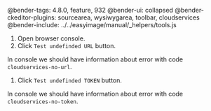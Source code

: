 @bender-tags: 4.8.0, feature, 932
@bender-ui: collapsed
@bender-ckeditor-plugins: sourcearea, wysiwygarea, toolbar, cloudservices
@bender-include: ../../easyimage/manual/_helpers/tools.js

1. Open browser console.
1. Click `Test undefinded URL` button.

In console we should have information about error with code `cloudservices-no-url`.

1. Click `Test undefinded TOKEN` button.

In console we should have information about error with code `cloudservices-no-token`.
